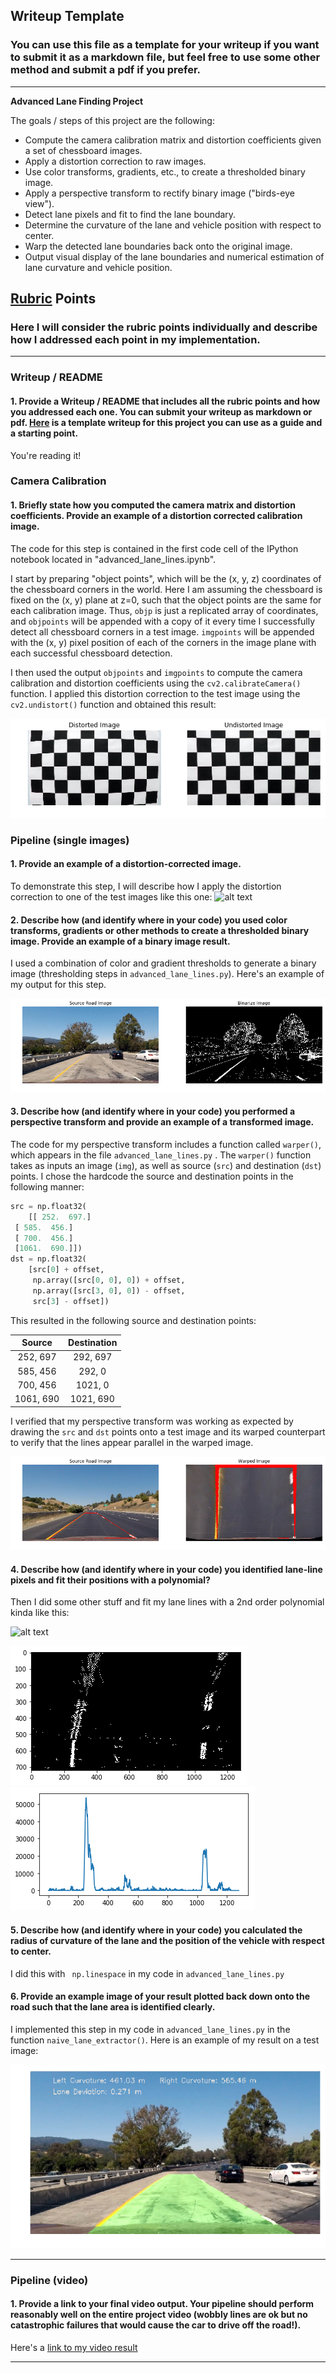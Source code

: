 ## Writeup Template

### You can use this file as a template for your writeup if you want to submit it as a markdown file, but feel free to use some other method and submit a pdf if you prefer.

---

**Advanced Lane Finding Project**

The goals / steps of this project are the following:

* Compute the camera calibration matrix and distortion coefficients given a set of chessboard images.
* Apply a distortion correction to raw images.
* Use color transforms, gradients, etc., to create a thresholded binary image.
* Apply a perspective transform to rectify binary image ("birds-eye view").
* Detect lane pixels and fit to find the lane boundary.
* Determine the curvature of the lane and vehicle position with respect to center.
* Warp the detected lane boundaries back onto the original image.
* Output visual display of the lane boundaries and numerical estimation of lane curvature and vehicle position.

[//]: # "Image References"

[image1]: ./examples/undistort_output_new.png "Undistorted"
[image2]: ./test_images/test1.jpg "Road Transformed"
[image3]: ./examples/binary_combo_example_new.png "Binary Example"
[image4]: ./examples/warped_straight_lines_new.png "Warp Example"
[image5]: ./examples/color_fit_lines.jpg "Fit Visual"
[image6]: ./examples/color_fit_lines_new.png "Fit"
[image7]: ./examples/color_fit_lines_new1.png "Fit"
[image8]: ./examples/example_output_new.png "Output"
[video1]: ./processed_project_video.mp4 "Video"

## [Rubric](https://review.udacity.com/#!/rubrics/571/view) Points

### Here I will consider the rubric points individually and describe how I addressed each point in my implementation.  

---

### Writeup / README

#### 1. Provide a Writeup / README that includes all the rubric points and how you addressed each one.  You can submit your writeup as markdown or pdf.  [Here](https://github.com/udacity/CarND-Advanced-Lane-Lines/blob/master/writeup_template.md) is a template writeup for this project you can use as a guide and a starting point.  

You're reading it!

### Camera Calibration

#### 1. Briefly state how you computed the camera matrix and distortion coefficients. Provide an example of a distortion corrected calibration image.

The code for this step is contained in the first code cell of the IPython notebook located in "advanced_lane_lines.ipynb".

I start by preparing "object points", which will be the (x, y, z) coordinates of the chessboard corners in the world. Here I am assuming the chessboard is fixed on the (x, y) plane at z=0, such that the object points are the same for each calibration image.  Thus, `objp` is just a replicated array of coordinates, and `objpoints` will be appended with a copy of it every time I successfully detect all chessboard corners in a test image.  `imgpoints` will be appended with the (x, y) pixel position of each of the corners in the image plane with each successful chessboard detection.  

I then used the output `objpoints` and `imgpoints` to compute the camera calibration and distortion coefficients using the `cv2.calibrateCamera()` function.  I applied this distortion correction to the test image using the `cv2.undistort()` function and obtained this result: 

![alt text][image1]

### Pipeline (single images)

#### 1. Provide an example of a distortion-corrected image.

To demonstrate this step, I will describe how I apply the distortion correction to one of the test images like this one:
![alt text][image2]

#### 2. Describe how (and identify where in your code) you used color transforms, gradients or other methods to create a thresholded binary image.  Provide an example of a binary image result.

I used a combination of color and gradient thresholds to generate a binary image (thresholding steps in `advanced_lane_lines.py`).  Here's an example of my output for this step.

![alt text][image3]

#### 3. Describe how (and identify where in your code) you performed a perspective transform and provide an example of a transformed image.

The code for my perspective transform includes a function called `warper()`, which appears in the file `advanced_lane_lines.py` .  The `warper()` function takes as inputs an image (`img`), as well as source (`src`) and destination (`dst`) points.  I chose the hardcode the source and destination points in the following manner:

```python
src = np.float32(
    [[ 252.  697.]
 [ 585.  456.]
 [ 700.  456.]
 [1061.  690.]])
dst = np.float32(
    [src[0] + offset, 
     np.array([src[0, 0], 0]) + offset, 
     np.array([src[3, 0], 0]) - offset, 
     src[3] - offset])
```

This resulted in the following source and destination points:

|  Source   | Destination |
| :-------: | :---------: |
| 252, 697  |  292, 697   |
| 585, 456  |   292, 0    |
| 700, 456  |   1021, 0   |
| 1061, 690 |  1021, 690  |

I verified that my perspective transform was working as expected by drawing the `src` and `dst` points onto a test image and its warped counterpart to verify that the lines appear parallel in the warped image.

![alt text][image4]

#### 4. Describe how (and identify where in your code) you identified lane-line pixels and fit their positions with a polynomial?

Then I did some other stuff and fit my lane lines with a 2nd order polynomial kinda like this:

![alt text][image5]

![alt text][image6] ![alt text][image7]

#### 5. Describe how (and identify where in your code) you calculated the radius of curvature of the lane and the position of the vehicle with respect to center.

I did this with ` np.linespace`  in my code in `advanced_lane_lines.py`

#### 6. Provide an example image of your result plotted back down onto the road such that the lane area is identified clearly.

I implemented this step in my code in `advanced_lane_lines.py` in the function `naive_lane_extractor()`.  Here is an example of my result on a test image:

![alt text][image8]

---

### Pipeline (video)

#### 1. Provide a link to your final video output.  Your pipeline should perform reasonably well on the entire project video (wobbly lines are ok but no catastrophic failures that would cause the car to drive off the road!).

Here's a [link to my video result](./processed_project_video.mp4)

---


